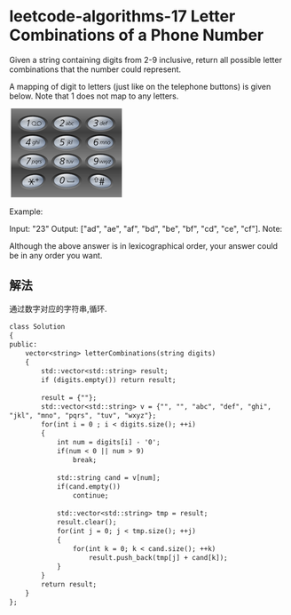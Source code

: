 # leetcode-algorithms-17 Letter Combinations of a Phone Number

Given a string containing digits from 2-9 inclusive, return all possible letter combinations that the number could represent.

A mapping of digit to letters (just like on the telephone buttons) is given below. Note that 1 does not map to any letters.

![](../image/questio_17.png)

Example:

Input: "23"
Output: ["ad", "ae", "af", "bd", "be", "bf", "cd", "ce", "cf"].
Note:

Although the above answer is in lexicographical order, your answer could be in any order you want.

## 解法

通过数字对应的字符串,循环.
```
class Solution
{
public:
    vector<string> letterCombinations(string digits)
    {
        std::vector<std::string> result;
        if (digits.empty()) return result;
        
        result = {""};
        std::vector<std::string> v = {"", "", "abc", "def", "ghi", "jkl", "mno", "pqrs", "tuv", "wxyz"};
        for(int i = 0 ; i < digits.size(); ++i)
        {
            int num = digits[i] - '0';
            if(num < 0 || num > 9)
                break;

            std::string cand = v[num];
            if(cand.empty())
                continue;
        
            std::vector<std::string> tmp = result;
            result.clear();
            for(int j = 0; j < tmp.size(); ++j)
            {
                for(int k = 0; k < cand.size(); ++k)             
                    result.push_back(tmp[j] + cand[k]);
            }
        }
        return result;        
    }
};
```